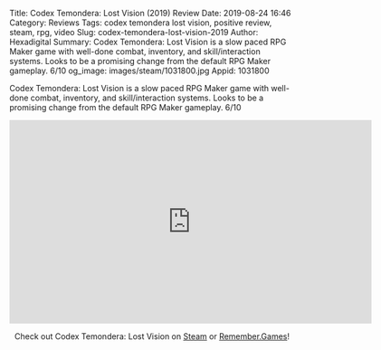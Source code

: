 Title: Codex Temondera: Lost Vision (2019) Review
Date: 2019-08-24 16:46
Category: Reviews
Tags: codex temondera lost vision, positive review, steam, rpg, video
Slug: codex-temondera-lost-vision-2019
Author: Hexadigital
Summary: Codex Temondera: Lost Vision is a slow paced RPG Maker game with well-done combat, inventory, and skill/interaction systems. Looks to be a promising change from the default RPG Maker gameplay. 6/10
og_image: images/steam/1031800.jpg
Appid: 1031800

Codex Temondera: Lost Vision is a slow paced RPG Maker game with well-done combat, inventory, and skill/interaction systems. Looks to be a promising change from the default RPG Maker gameplay. 6/10

<center><iframe src="https://www.youtube.com/embed/cAwq9PCYmNI?feature=oembed" allow="accelerometer; autoplay; encrypted-media; gyroscope; picture-in-picture" width="640" height="360" frameborder="0"></iframe>

Check out Codex Temondera: Lost Vision on [Steam](https://store.steampowered.com/app/1031800/?curator_clanid=34633900) or [Remember.Games](https://remember.games/game/2486/)!</center>